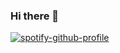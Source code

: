 ### Hi there 👋

<!--
**DxsSucuk/DxsSucuk** is a ✨ _special_ ✨ repository because its `README.md` (this file) appears on your GitHub profile.

Here are some ideas to get you started:

- 🔭 I’m currently working on ...
- 🌱 I’m currently learning ...
- 👯 I’m looking to collaborate on ...
- 🤔 I’m looking for help with ...
- 💬 Ask me about ...
- 📫 How to reach me: ...
- 😄 Pronouns: ...
- ⚡ Fun fact: ...
-->
[![spotify-github-profile](https://spotify-github-profile.vercel.app/api/view?uid=0yll7pztimqz7wkaraekuw1un&cover_image=true&theme=default)](https://spotify-github-profile.vercel.app/api/view?uid=0yll7pztimqz7wkaraekuw1un&redirect=true)
